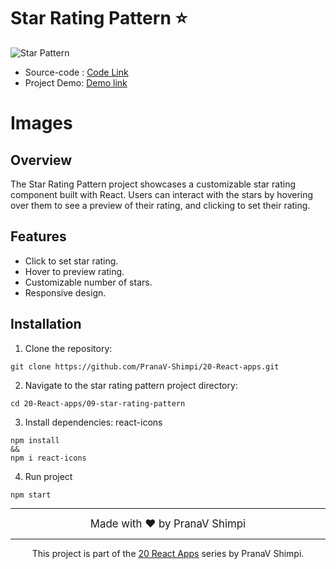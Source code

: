 # Star Rating Pattern ⭐
![Star Pattern](https://github.com/PranaV-Shimpi/20-React-apps/assets/40532644/e9e13142-5396-430c-96a3-087da43ef072)

- Source-code : [Code Link](https://github.com/PranaV-Shimpi/20-React-apps/tree/main/09-star-rating-pattern)
- Project Demo: [Demo link](https://ps-star-rating.netlify.app/)

# Images 


## Overview

The Star Rating Pattern project showcases a customizable star rating component built with React. Users can interact with the stars by hovering over them to see a preview of their rating, and clicking to set their rating.

## Features

- Click to set star rating.
- Hover to preview rating.
- Customizable number of stars.
- Responsive design.


## Installation

1. Clone the repository:

```
git clone https://github.com/PranaV-Shimpi/20-React-apps.git
```


2. Navigate to the star rating pattern project directory:

```
cd 20-React-apps/09-star-rating-pattern
```

3. Install dependencies: react-icons

```
npm install 
&&
npm i react-icons
```

4. Run project

```
npm start
```
---
<div style="text-align:center; font-size: larger;">Made with ❤️ by PranaV Shimpi</div>

---
<div style="text-align:center; ">This project is part of the <a href="https://github.com/PranaV-Shimpi/20-React-apps" target="_blank">20 React Apps</a> series by PranaV Shimpi.</div>
